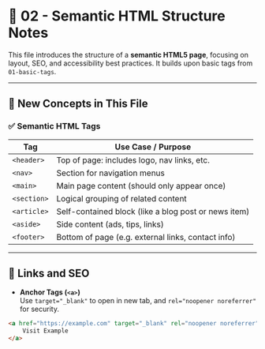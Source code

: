 # 📘 02 - Semantic HTML Structure Notes

This file introduces the structure of a **semantic HTML5 page**, focusing on layout, SEO, and accessibility best practices. It builds upon basic tags from `01-basic-tags`.

---

## 🧠 New Concepts in This File

### ✅ Semantic HTML Tags

| Tag         | Use Case / Purpose |
|-------------|--------------------|
| `<header>`  | Top of page: includes logo, nav links, etc. |
| `<nav>`     | Section for navigation menus |
| `<main>`    | Main page content (should only appear once) |
| `<section>` | Logical grouping of related content |
| `<article>` | Self-contained block (like a blog post or news item) |
| `<aside>`   | Side content (ads, tips, links) |
| `<footer>`  | Bottom of page (e.g. external links, contact info) |

---

## 🔗 Links and SEO

- **Anchor Tags (`<a>`)**  
  Use `target="_blank"` to open in new tab, and `rel="noopener noreferrer"` for security.

```html
<a href="https://example.com" target="_blank" rel="noopener noreferrer">
    Visit Example
</a>
